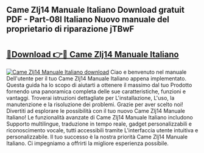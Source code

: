 ## Came Zlj14 Manuale Italiano Download gratuit PDF - Part-08l Italiano Nuovo manuale del proprietario di riparazione jTBwF

# <h2><a href="http://dfee0hz.blite.top/?on=Came+Zlj14+Manuale+Italiano">🔗Download 👉🔴 Came Zlj14 Manuale Italiano</a></h2>

[![Came Zlj14 Manuale Italiano download](https://i.imgur.com/lujVjoI.png)](http://dfee0hz.blite.top/?on=Came+Zlj14+Manuale+Italiano)
Ciao e benvenuto nel manuale Dell'utente per il tuo Came Zlj14 Manuale Italiano appena implementato. Questa guida ha lo scopo di aiutarti a ottenere il massimo dal tuo Prodotto fornendo una panoramica completa delle sue caratteristiche, funzioni e vantaggi. Troverai istruzioni dettagliate per L'installazione, L'uso, la manutenzione e la risoluzione dei problemi. Grazie per aver scelto noi! Divertiti ad esplorare le possibilità con il tuo nuovo Came Zlj14 Manuale Italiano! Le funzionalità avanzate di Came Zlj14 Manuale Italiano includono Supporto multilingue, traduzione in tempo reale, gadget personalizzabili e riconoscimento vocale, tutti accessibili tramite L'interfaccia utente intuitiva e personalizzabile. Il tuo successo è la nostra priorità Came Zlj14 Manuale Italiano. Ci impegniamo a offrirti la migliore esperienza possibile.

